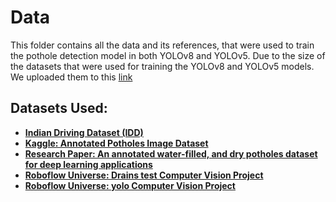 # Data

This folder contains all the data and its references, that were used to train the pothole detection model in both YOLOv8 and YOLOv5.
Due to the size of the datasets that were used for training the YOLOv8 and YOLOv5 models. We uploaded them to this [link](https://drive.google.com/drive/folders/1SXLfr6Z3cu56cafJaXDAw7A6ucYI1b9O?usp=sharing)


## **Datasets Used:**
* [**Indian Driving Dataset (IDD)**](https://idd.insaan.iiit.ac.in/) 
* [**Kaggle: Annotated Potholes Image Dataset**](https://www.kaggle.com/datasets/chitholian/annotated-potholes-dataset) 
* [**Research Paper: An annotated water-filled, and dry potholes dataset for deep learning applications**](https://data.mendeley.com/datasets/tp95cdvgm8/1) 
* [**Roboflow Universe: Drains test Computer Vision Project**](https://universe.roboflow.com/knu-yy8w4/drains-test) 
* [**Roboflow Universe: yolo Computer Vision Project**](https://universe.roboflow.com/yeotu/yolo-lbdar)
